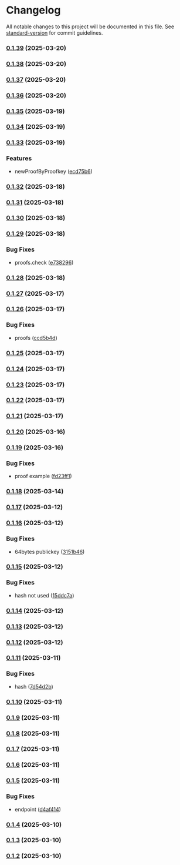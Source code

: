 # Changelog

All notable changes to this project will be documented in this file. See [standard-version](https://github.com/conventional-changelog/standard-version) for commit guidelines.

### [0.1.39](https://github.com/duiyuan/diox_silas_sdk/compare/v0.1.38...v0.1.39) (2025-03-20)

### [0.1.38](https://github.com/duiyuan/diox_silas_sdk/compare/v0.1.37...v0.1.38) (2025-03-20)

### [0.1.37](https://github.com/duiyuan/diox_silas_sdk/compare/v0.1.36...v0.1.37) (2025-03-20)

### [0.1.36](https://github.com/duiyuan/diox_silas_sdk/compare/v0.1.35...v0.1.36) (2025-03-20)

### [0.1.35](https://github.com/duiyuan/diox_silas_sdk/compare/v0.1.34...v0.1.35) (2025-03-19)

### [0.1.34](https://github.com/duiyuan/diox_silas_sdk/compare/v0.1.33...v0.1.34) (2025-03-19)

### [0.1.33](https://github.com/duiyuan/diox_silas_sdk/compare/v0.1.32...v0.1.33) (2025-03-19)


### Features

* newProofByProofkey ([ecd75b6](https://github.com/duiyuan/diox_silas_sdk/commit/ecd75b6c77a3c2835f6100ec75cad212104c12a2))

### [0.1.32](https://github.com/duiyuan/diox_silas_sdk/compare/v0.1.31...v0.1.32) (2025-03-18)

### [0.1.31](https://github.com/duiyuan/diox_silas_sdk/compare/v0.1.30...v0.1.31) (2025-03-18)

### [0.1.30](https://github.com/duiyuan/diox_silas_sdk/compare/v0.1.29...v0.1.30) (2025-03-18)

### [0.1.29](https://github.com/duiyuan/diox_silas_sdk/compare/v0.1.28...v0.1.29) (2025-03-18)


### Bug Fixes

* proofs.check ([e738296](https://github.com/duiyuan/diox_silas_sdk/commit/e7382968c262bc5dcefc3d65262eeb04eba15310))

### [0.1.28](https://github.com/duiyuan/diox_silas_sdk/compare/v0.1.27...v0.1.28) (2025-03-18)

### [0.1.27](https://github.com/duiyuan/diox_silas_sdk/compare/v0.1.26...v0.1.27) (2025-03-17)

### [0.1.26](https://github.com/duiyuan/diox_silas_sdk/compare/v0.1.25...v0.1.26) (2025-03-17)


### Bug Fixes

* proofs ([ccd5b4d](https://github.com/duiyuan/diox_silas_sdk/commit/ccd5b4da2e7525ba1e53133612f0c3740a0b5cc9))

### [0.1.25](https://github.com/duiyuan/diox_silas_sdk/compare/v0.1.24...v0.1.25) (2025-03-17)

### [0.1.24](https://github.com/duiyuan/diox_silas_sdk/compare/v0.1.23...v0.1.24) (2025-03-17)

### [0.1.23](https://github.com/duiyuan/diox_silas_sdk/compare/v0.1.22...v0.1.23) (2025-03-17)

### [0.1.22](https://github.com/duiyuan/diox_silas_sdk/compare/v0.1.21...v0.1.22) (2025-03-17)

### [0.1.21](https://github.com/duiyuan/diox_silas_sdk/compare/v0.1.20...v0.1.21) (2025-03-17)

### [0.1.20](https://github.com/duiyuan/diox_silas_sdk/compare/v0.1.19...v0.1.20) (2025-03-16)

### [0.1.19](https://github.com/duiyuan/diox_silas_sdk/compare/v0.1.18...v0.1.19) (2025-03-16)


### Bug Fixes

* proof example ([fd23ff1](https://github.com/duiyuan/diox_silas_sdk/commit/fd23ff152594b9907ce126597c376202ae5f32af))

### [0.1.18](https://github.com/duiyuan/diox_silas_sdk/compare/v0.1.17...v0.1.18) (2025-03-14)

### [0.1.17](https://github.com/duiyuan/diox_silas_sdk/compare/v0.1.16...v0.1.17) (2025-03-12)

### [0.1.16](https://github.com/duiyuan/diox_silas_sdk/compare/v0.1.15...v0.1.16) (2025-03-12)


### Bug Fixes

* 64bytes publickey ([3151b46](https://github.com/duiyuan/diox_silas_sdk/commit/3151b46271ac65448a304942259bc9d6c2561326))

### [0.1.15](https://github.com/duiyuan/diox_silas_sdk/compare/v0.1.14...v0.1.15) (2025-03-12)


### Bug Fixes

* hash not used ([15ddc7a](https://github.com/duiyuan/diox_silas_sdk/commit/15ddc7a50b086298e6b1a0d3dc4a32f3e39bf5d6))

### [0.1.14](https://github.com/duiyuan/diox_silas_sdk/compare/v0.1.13...v0.1.14) (2025-03-12)

### [0.1.13](https://github.com/duiyuan/diox_silas_sdk/compare/v0.1.12...v0.1.13) (2025-03-12)

### [0.1.12](https://github.com/duiyuan/diox_silas_sdk/compare/v0.1.11...v0.1.12) (2025-03-12)

### [0.1.11](https://github.com/duiyuan/diox_silas_sdk/compare/v0.1.10...v0.1.11) (2025-03-11)


### Bug Fixes

* hash ([7d54d2b](https://github.com/duiyuan/diox_silas_sdk/commit/7d54d2b449f3342132bcf1de84cb10e281c0d055))

### [0.1.10](https://github.com/duiyuan/diox_silas_sdk/compare/v0.1.9...v0.1.10) (2025-03-11)

### [0.1.9](https://github.com/duiyuan/diox_silas_sdk/compare/v0.1.8...v0.1.9) (2025-03-11)

### [0.1.8](https://github.com/duiyuan/diox_silas_sdk/compare/v0.1.7...v0.1.8) (2025-03-11)

### [0.1.7](https://github.com/duiyuan/diox_silas_sdk/compare/v0.1.6...v0.1.7) (2025-03-11)

### [0.1.6](https://github.com/duiyuan/diox_silas_sdk/compare/v0.1.5...v0.1.6) (2025-03-11)

### [0.1.5](https://github.com/duiyuan/diox_silas_sdk/compare/v0.1.4...v0.1.5) (2025-03-11)


### Bug Fixes

* endpoint ([d4af414](https://github.com/duiyuan/diox_silas_sdk/commit/d4af414ac24420e045c78ffff2f7e8f97d7a6d3f))

### [0.1.4](https://github.com/duiyuan/diox_silas_sdk/compare/v0.1.3...v0.1.4) (2025-03-10)

### [0.1.3](https://github.com/duiyuan/diox_silas_sdk/compare/v0.1.2...v0.1.3) (2025-03-10)

### [0.1.2](https://github.com/duiyuan/diox_silas_sdk/compare/v0.1.1...v0.1.2) (2025-03-10)
